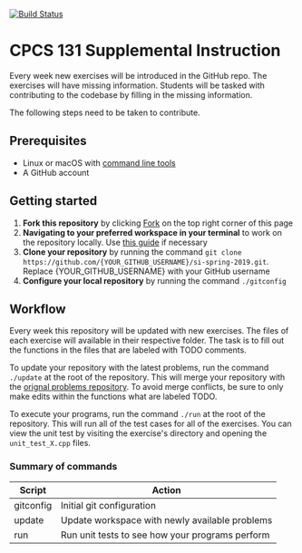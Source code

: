 [![Build Status](https://travis-ci.com/omolazabal/si-spring-2019.svg?branch=solutions)](https://travis-ci.com/omolazabal/si-spring-2019)

# CPCS 131 Supplemental Instruction
Every week new exercises will be introduced in the GitHub repo. The exercises will have missing information. Students will be tasked with contributing to the codebase by filling in the missing information. 

The following steps need to be taken to contribute.

## Prerequisites
- Linux or macOS with [command line tools](http://osxdaily.com/2014/02/12/install-command-line-tools-mac-os-x/)
- A GitHub account

## Getting started
1. **Fork this repository** by clicking [Fork](https://github.com/omolazabal/si-spring-2019/fork) on the top right corner of this page
2. **Navigating to your preferred workspace in your terminal** to work on the repository locally. Use [this guide](https://www.git-tower.com/learn/git/ebook/en/command-line/appendix/command-line-101) if necessary
3. **Clone your repository** by running the command `git clone https://github.com/{YOUR_GITHUB_USERNAME}/si-spring-2019.git`. Replace {YOUR_GITHUB_USERNAME} with your GitHub username
4. **Configure your local repository** by running the command `./gitconfig`  

## Workflow
Every week this repository will be updated with new exercises. The files of each exercise will available in their respective folder. The task is to fill out the functions in the files that are labeled with TODO comments.

To update your repository with the latest problems, run the command `./update` at the root of the repository. This will merge your repository with the [orignal problems repository](https://github.com/omolazabal/si-spring-2019/tree/problems). To avoid merge conflicts, be sure to only make edits within the functions what are labeled TODO.

To execute your programs, run the command `./run` at the root of the repository. This will run all of the test cases for all of the exercises. You can view the unit test by visiting the exercise's directory and opening the `unit_test_X.cpp` files.


### Summary of commands

| Script  | Action |
| ------------- | ------------- |
| gitconfig  | Initial git configuration  |
| update  | Update workspace with newly available problems  |
| run  | Run unit tests to see how your programs perform  |
